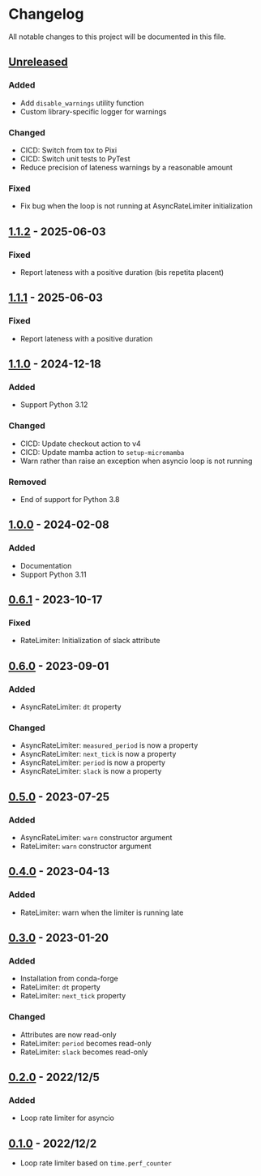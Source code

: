 # Changelog

All notable changes to this project will be documented in this file.

## [Unreleased]

### Added

- Add `disable_warnings` utility function
- Custom library-specific logger for warnings

### Changed

- CICD: Switch from tox to Pixi
- CICD: Switch unit tests to PyTest
- Reduce precision of lateness warnings by a reasonable amount

### Fixed

- Fix bug when the loop is not running at AsyncRateLimiter initialization

## [1.1.2] - 2025-06-03

### Fixed

- Report lateness with a positive duration (bis repetita placent)

## [1.1.1] - 2025-06-03

### Fixed

- Report lateness with a positive duration

## [1.1.0] - 2024-12-18

### Added

- Support Python 3.12

### Changed

- CICD: Update checkout action to v4
- CICD: Update mamba action to `setup-micromamba`
- Warn rather than raise an exception when asyncio loop is not running

### Removed

- End of support for Python 3.8

## [1.0.0] - 2024-02-08

### Added

- Documentation
- Support Python 3.11

## [0.6.1] - 2023-10-17

### Fixed

- RateLimiter: Initialization of slack attribute

## [0.6.0] - 2023-09-01

### Added

- AsyncRateLimiter: `dt` property

### Changed

- AsyncRateLimiter: `measured_period` is now a property
- AsyncRateLimiter: `next_tick` is now a property
- AsyncRateLimiter: `period` is now a property
- AsyncRateLimiter: `slack` is now a property

## [0.5.0] - 2023-07-25

### Added

- AsyncRateLimiter: ``warn`` constructor argument
- RateLimiter: ``warn`` constructor argument

## [0.4.0] - 2023-04-13

### Added

- RateLimiter: warn when the limiter is running late

## [0.3.0] - 2023-01-20

### Added

- Installation from conda-forge
- RateLimiter: ``dt`` property
- RateLimiter: ``next_tick`` property

### Changed

- Attributes are now read-only
- RateLimiter: ``period`` becomes read-only
- RateLimiter: ``slack`` becomes read-only

## [0.2.0] - 2022/12/5

### Added

- Loop rate limiter for asyncio

## [0.1.0] - 2022/12/2

- Loop rate limiter based on ``time.perf_counter``

[unreleased]: https://github.com/stephane-caron/loop-rate-limiters/compare/v1.1.2...HEAD
[1.1.2]: https://github.com/stephane-caron/loop-rate-limiters/compare/v1.1.1...v1.1.2
[1.1.1]: https://github.com/stephane-caron/loop-rate-limiters/compare/v1.1.0...v1.1.1
[1.1.0]: https://github.com/stephane-caron/loop-rate-limiters/compare/v1.0.0...v1.1.0
[1.0.0]: https://github.com/stephane-caron/loop-rate-limiters/compare/v0.6.1...v1.0.0
[0.6.1]: https://github.com/stephane-caron/loop-rate-limiters/compare/v0.6.0...v0.6.1
[0.6.0]: https://github.com/stephane-caron/loop-rate-limiters/compare/v0.5.0...v0.6.0
[0.5.0]: https://github.com/stephane-caron/loop-rate-limiters/compare/v0.4.0...v0.5.0
[0.4.0]: https://github.com/stephane-caron/loop-rate-limiters/compare/v0.3.0...v0.4.0
[0.3.0]: https://github.com/stephane-caron/loop-rate-limiters/compare/v0.2.0...v0.3.0
[0.2.0]: https://github.com/stephane-caron/loop-rate-limiters/compare/v0.1.0...v0.2.0
[0.1.0]: https://github.com/stephane-caron/loop-rate-limiters/releases/tag/v0.1.0
